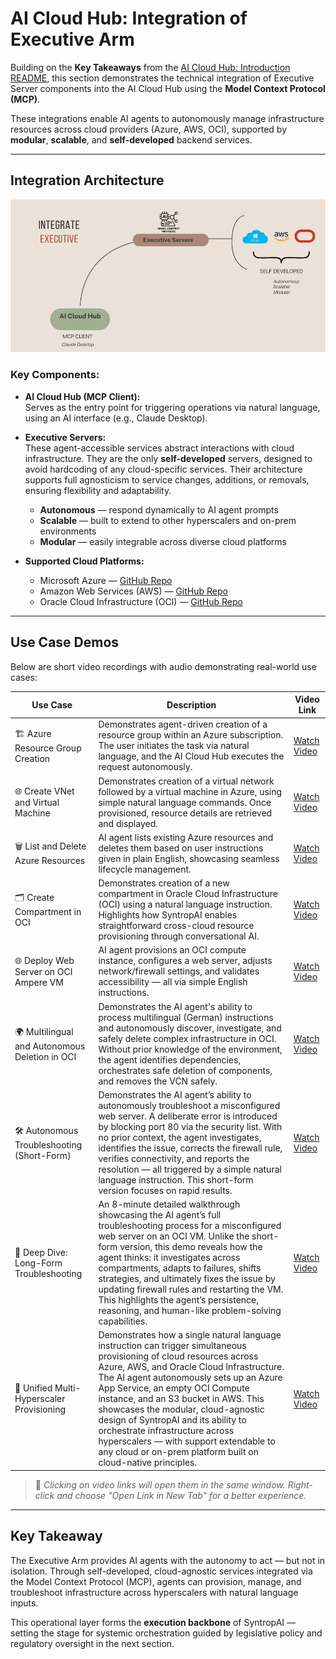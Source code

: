 # AI Cloud Hub: Integration of Executive Arm

Building on the **Key Takeaways** from the [AI Cloud Hub: Introduction README](ai-cloud-hub.md), this section demonstrates the technical integration of Executive Server components into the AI Cloud Hub using the **Model Context Protocol (MCP)**.

These integrations enable AI agents to autonomously manage infrastructure resources across cloud providers (Azure, AWS, OCI), supported by **modular**, **scalable**, and **self-developed** backend services.

---

## Integration Architecture

![Integration of Executive Arm](images/integrate-Executive.png)

### Key Components:

- **AI Cloud Hub (MCP Client):**  
  Serves as the entry point for triggering operations via natural language, using an AI interface (e.g., Claude Desktop).

- **Executive Servers:**  
  These agent-accessible services abstract interactions with cloud infrastructure. They are the only **self-developed** servers, designed to avoid hardcoding of any cloud-specific services. Their architecture supports full agnosticism to service changes, additions, or removals, ensuring flexibility and adaptability.
  
  - **Autonomous** — respond dynamically to AI agent prompts  
  - **Scalable** — built to extend to other hyperscalers and on-prem environments  
  - **Modular** — easily integrable across diverse cloud platforms

- **Supported Cloud Platforms:**  
  - Microsoft Azure — [GitHub Repo](https://github.com/simplificare-org/mcp-server-azure)  
  - Amazon Web Services (AWS) — [GitHub Repo](https://github.com/simplificare-org/mcp-server-for-aws)  
  - Oracle Cloud Infrastructure (OCI) — [GitHub Repo](https://github.com/simplificare-org/mcp-server-oci)

---

## Use Case Demos

Below are short video recordings with audio demonstrating real-world use cases:

| Use Case                                  | Description                                                                 | Video Link         |
|-------------------------------------------|-----------------------------------------------------------------------------|--------------------|
| 🏗️ Azure Resource Group Creation          | Demonstrates agent-driven creation of a resource group within an Azure subscription. The user initiates the task via natural language, and the AI Cloud Hub executes the request autonomously. | [Watch Video](https://1drv.ms/v/s!ApYCNITU9RB2rLA9jHzaKr28ol7hdg?e=rGd6Wo)     |
| 🌐 Create VNet and Virtual Machine         | Demonstrates creation of a virtual network followed by a virtual machine in Azure, using simple natural language commands. Once provisioned, resource details are retrieved and displayed. | [Watch Video](https://1drv.ms/v/s!ApYCNITU9RB2rLBHSlrcfOT5nxnTKQ?e=IxifoV)   |
| 🗑️ List and Delete Azure Resources         | AI agent lists existing Azure resources and deletes them based on user instructions given in plain English, showcasing seamless lifecycle management. | [Watch Video](https://1drv.ms/v/s!ApYCNITU9RB2rLBEoEAIxHUklkkR4w?e=NbKB12)   |
| 🗂️ Create Compartment in OCI               | Demonstrates creation of a new compartment in Oracle Cloud Infrastructure (OCI) using a natural language instruction. Highlights how SyntropAI enables straightforward cross-cloud resource provisioning through conversational AI. | [Watch Video](https://1drv.ms/v/s!ApYCNITU9RB2rLBnBjQuF33mxaapkQ?e=L7xHWk)   |
| 🌐 Deploy Web Server on OCI Ampere VM       | AI agent provisions an OCI compute instance, configures a web server, adjusts network/firewall settings, and validates accessibility — all via simple English instructions. | [Watch Video](https://1drv.ms/v/s!ApYCNITU9RB2rLBpdudV2dsgEflrvw?e=RWgmse)   |
| 🌍 Multilingual and Autonomous Deletion in OCI | Demonstrates the AI agent's ability to process multilingual (German) instructions and autonomously discover, investigate, and safely delete complex infrastructure in OCI. Without prior knowledge of the environment, the agent identifies dependencies, orchestrates safe deletion of components, and removes the VCN safely. | [Watch Video](https://1drv.ms/v/s!ApYCNITU9RB2rLBsGnA7pbuVSpi-5A?e=hF6dVJ)   |
| 🛠️ Autonomous Troubleshooting (Short-Form) | Demonstrates the AI agent’s ability to autonomously troubleshoot a misconfigured web server. A deliberate error is introduced by blocking port 80 via the security list. With no prior context, the agent investigates, identifies the issue, corrects the firewall rule, verifies connectivity, and reports the resolution — all triggered by a simple natural language instruction. This short-form version focuses on rapid results. | [Watch Video](https://1drv.ms/v/s!ApYCNITU9RB2rLBqmiPBOxCiPaGzTg?e=KAH8Ki) |
| 🎥 Deep Dive: Long-Form Troubleshooting     | An 8-minute detailed walkthrough showcasing the AI agent’s full troubleshooting process for a misconfigured web server on an OCI VM. Unlike the short-form version, this demo reveals how the agent thinks: it investigates across compartments, adapts to failures, shifts strategies, and ultimately fixes the issue by updating firewall rules and restarting the VM. This highlights the agent’s persistence, reasoning, and human-like problem-solving capabilities. | [Watch Video](https://1drv.ms/v/s!ApYCNITU9RB2rLBtj4p3P17LdAQaNg?e=kYjBE4) |
| 🧠 Unified Multi-Hyperscaler Provisioning | Demonstrates how a single natural language instruction can trigger simultaneous provisioning of cloud resources across Azure, AWS, and Oracle Cloud Infrastructure. The AI agent autonomously sets up an Azure App Service, an empty OCI Compute instance, and an S3 bucket in AWS. This showcases the modular, cloud-agnostic design of SyntropAI and its ability to orchestrate infrastructure across hyperscalers — with support extendable to any cloud or on-prem platform built on cloud-native principles. | [Watch Video](https://1drv.ms/v/s!ApYCNITU9RB2rLENceKE7507bRK0kQ?e=LMFpRM)   |


> 🔗 *Clicking on video links will open them in the same window. Right-click and choose "Open Link in New Tab" for a better experience.*



---

## Key Takeaway

The Executive Arm provides AI agents with the autonomy to act — but not in isolation. Through self-developed, cloud-agnostic services integrated via the Model Context Protocol (MCP), agents can provision, manage, and troubleshoot infrastructure across hyperscalers with natural language inputs.

This operational layer forms the **execution backbone** of SyntropAI — setting the stage for systemic orchestration guided by legislative policy and regulatory oversight in the next section.
